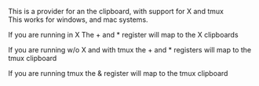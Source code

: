 This is a provider for an the clipboard, with support for X and tmux  
This works for windows, and mac systems.

If you are running in X
The + and * register will map to the X clipboards

If you are running w/o X and with tmux the + and * registers will map to the tmux clipboard 


If you are running tmux the & register will map to the tmux clipboard

